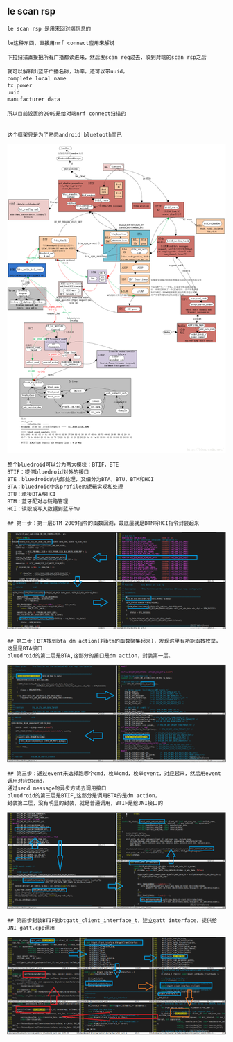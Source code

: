 ## le scan rsp
```
le scan rsp 是用来回对端信息的

le这种东西，直接用nrf connect应用来解说

下拉扫描直接把所有广播都读进来，然后发scan req过去，收到对端的scan rsp之后

就可以解释出蓝牙广播名称，功率，还可以带uuid，
complete local name
tx power
uuid 
manufacturer data

所以目前设置的2009是给对端nrf connect扫描的


这个框架只是为了熟悉android bluetooth而已

```
![image](./char.png)

```
整个bluedroid可以分为两大模块：BTIF，BTE
BTIF：提供bluedroid对外的接口
BTE：bluedroid的内部处理，又细分为BTA，BTU，BTM和HCI
BTA：bluedroid中各profile的逻辑实现和处理
BTU：承接BTA与HCI
BTM：蓝牙配对与链路管理
HCI：读取或写入数据到蓝牙hw

## 第一步：第一层BTM 2009指令的函数回溯，最底层就是BTM将HCI指令封装起来
```
![image](./1.png)
```
## 第二步：BTA找到bta dm action(将btm的函数聚集起来)，发现这里有功能函数枚举，这里是BTA接口
bluedroid的第二层是BTA,这部分的接口是dm action，封装第一层。
```
![image](./2.png)
```
## 第三步：通过event来选择跑哪个cmd，枚举cmd，枚举event，对应起来，然后用event调用对应的cmd，
通过send message的异步方式去调用接口
bluedroid的第三层是BTIF,这部分是调用BTA的是dm action，
封装第二层，没有明显的封装，就是普通调用，BTIF是给JNI接口的
```
![image](./3.png)
```
## 第四步封装BTIF到btgatt_client_interface_t，建立gatt interface，提供给JNI gatt.cpp调用
```
![image](./4.png)

